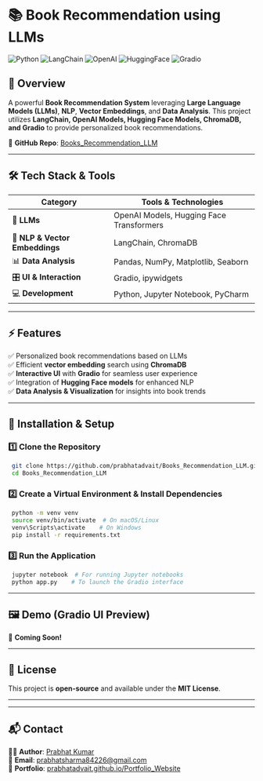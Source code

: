 # 📚 Book Recommendation using LLMs

![Python](https://img.shields.io/badge/Python-3.12-blue?style=flat&logo=python) ![LangChain](https://img.shields.io/badge/LangChain-🔥-yellow) ![OpenAI](https://img.shields.io/badge/OpenAI-API-green?logo=openai) ![HuggingFace](https://img.shields.io/badge/HuggingFace-🤗-orange) ![Gradio](https://img.shields.io/badge/Gradio-UI-red?logo=gradio)

## 🚀 Overview
A powerful **Book Recommendation System** leveraging **Large Language Models (LLMs)**, **NLP**, **Vector Embeddings**, and **Data Analysis**. This project utilizes **LangChain, OpenAI Models, Hugging Face Models, ChromaDB, and Gradio** to provide personalized book recommendations.

🔗 **GitHub Repo**: [Books_Recommendation_LLM](https://github.com/prabhatadvait/Books_Recommendation_LLM)

---
## 🛠️ Tech Stack & Tools

| Category         | Tools & Technologies |
|-----------------|---------------------|
| 📖 **LLMs** | OpenAI Models, Hugging Face Transformers |
| 🧠 **NLP & Vector Embeddings** | LangChain, ChromaDB |
| 📊 **Data Analysis** | Pandas, NumPy, Matplotlib, Seaborn |
| 🎛️ **UI & Interaction** | Gradio, ipywidgets |
| 💻 **Development** | Python, Jupyter Notebook, PyCharm |

---
## ⚡ Features
✅ Personalized book recommendations based on LLMs  
✅ Efficient **vector embedding** search using **ChromaDB**  
✅ **Interactive UI** with **Gradio** for seamless user experience  
✅ Integration of **Hugging Face models** for enhanced NLP  
✅ **Data Analysis & Visualization** for insights into book trends  

---
## 🔧 Installation & Setup

### 1️⃣ Clone the Repository
```bash
 git clone https://github.com/prabhatadvait/Books_Recommendation_LLM.git
 cd Books_Recommendation_LLM
```

### 2️⃣ Create a Virtual Environment & Install Dependencies
```bash
 python -m venv venv
 source venv/bin/activate  # On macOS/Linux
 venv\Scripts\activate    # On Windows
 pip install -r requirements.txt
```

### 3️⃣ Run the Application
```bash
 jupyter notebook  # For running Jupyter notebooks
 python app.py    # To launch the Gradio interface
```

---
## 🖼️ Demo (Gradio UI Preview)
🚀 **Coming Soon!**

---
## 📜 License
This project is **open-source** and available under the **MIT License**.

---

---
## 📬 Contact
👨‍💻 **Author**: [Prabhat Kumar](https://github.com/prabhatadvait)  
📩 **Email**: prabhatsharma84226@gmail.com  
🔗 **Portfolio**: [prabhatadvait.github.io/Portfolio_Website](https://prabhatadvait.github.io/Portfolio_Website/)

